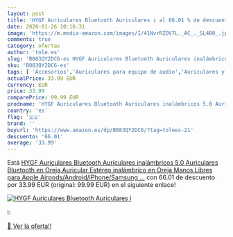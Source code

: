 ```yaml
---
layout: post
title: 'HYGF Auriculares Bluetooth Auriculares i al 66.01 % de descuento'
date: 2020-01-26 10:16:31
image: 'https://m.media-amazon.com/images/I/41NvrRZOV7L._AC_._SL400_.jpg'
comments: true
category: ofertas
author: 'tole.es'
slug: 'B083QY2DC6-es HYGF Auriculares Bluetooth Auriculares inalámbricos 5.0...'
sku: 'B083QY2DC6-es'
tags: [ 'Accesorios','Auriculares para equipo de audio','Auriculares y accesorios','Cables USB','Cables y accesorios','Cables y conectores','Electrónica','Informática','apple', ]
actualPrice: 33.99 EUR
currency: EUR
price: 33.99
comparePrice: 99.99 EUR
prodname: 'HYGF Auriculares Bluetooth Auriculares inalámbricos 5.0 Auriculares Bluetooth en Oreja Auricular Estéreo inalámbrico en Oreja Manos Libres para Apple Airpods/Android/iPhone/Samsung …'
country: 'es'
flag: '🇪🇸'
brand: ''
buyurl: 'https://www.amazon.es/dp/B083QY2DC6/?tag=tolees-21'
descuento: '66.01'
average: '33.99'
---
```


Está [HYGF Auriculares Bluetooth Auriculares inalámbricos 5.0 Auriculares Bluetooth en Oreja Auricular Estéreo inalámbrico en Oreja Manos Libres para Apple Airpods/Android/iPhone/Samsung …](https://www.amazon.es/dp/B083QY2DC6/?tag=tolees-21) con 66.01 de descuento por 33.99 EUR (original: 99.99 EUR) en el siguiente enlace!

[![HYGF Auriculares Bluetooth Auriculares i](https://m.media-amazon.com/images/I/41NvrRZOV7L._AC_._SL400_.jpg)](https://www.amazon.es/dp/B083QY2DC6/?tag=tolees-21)

ℹ️:


[🛒 Ver la oferta!!](https://www.amazon.es/dp/B083QY2DC6/?tag=tolees-21)
